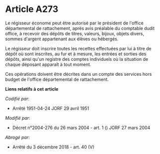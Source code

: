 # Article A273

Le régisseur économe peut être autorisé par le président de l'office départemental de rattachement, après avis préalable du
comptable dudit office, à recevoir des dépôts de titres, valeurs, bijoux, objets divers, sommes d'argent appartenant aux
élèves ou hébergés.

Le régisseur doit inscrire toutes les recettes effectuées par lui à titre de dépôt où sont inscrites, au fur et à mesure, les
entrées et sorties des dépôts, ainsi qu'un registre des comptes individuels où la situation de chaque déposant apparaît à
tout moment.

Ces opérations doivent être décrites dans un compte des services hors budget de l'office départemental de rattachement.

**Liens relatifs à cet article**

_Codifié par_:

  - Arrêté 1951-04-24 JORF 29 avril 1951

_Modifié par_:

  - Décret n°2004-276 du 26 mars 2004 - art. 1 () JORF 27 mars 2004

_Abrogé par_:

  - Arrêté du 3 décembre 2018 - art. 40 (V)
